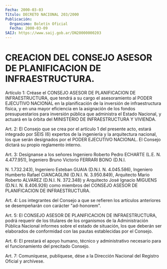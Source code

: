 ```yaml
---
Fecha: 2000-03-03
Título: DECRETO NACIONAL 203/2000
Publicación:
  Organismo: Boletín Oficial
  Fecha: 2000-03-09
SAIJ: https://www.saij.gob.ar/DN20000000203
---
```

# CREACION DEL CONSEJO ASESOR DE PLANIFICACION DE INFRAESTRUCTURA.

<a id="1"></a>
Artículo  1:  Créase   el  CONSEJO  ASESOR  DE  PLANIFICACION  DE INFRAESTRUCTURA, que tendrá  a  su cargo el asesoramiento al PODER EJECUTIVO  NACIONAL  en  la  planificación    de  la  inversión  de infraestructura física, y en una mayor eficiencia  en la asignación de los fondos presupuestarios para inversión pública que administra el Estado Nacional, y actuará en la órbita del MINISTERIO DE INFRAESTRUCTURA Y VIVIENDA.

<a id="2"></a>
Art. 2: El Consejo que se crea por  el  artículo  1  del  presente acto, estará integrado por SEIS (6) expertos de la ingeniería  y la arquitectura  nacional,  los  que  serán  designados  por el PODER EJECUTIVO NACIONAL. El Consejo dictará su propio reglamento interno.

<a id="3"></a>
Art.  3: Desígnanse a los señores Ingeniero Roberto Pedro  ECHARTE (L.E. N. 4.477.951), Ingeniero Bruno Victorio FERRARI BONO (D.N.I.

N. 1.732.243),   Ingeniero  Esteban  GUAIA  (D.N.I. N. 4.045.586), Ingeniero  Humberto    Rafael  CIANCAGLINI  (D.N.I. N.  3.950.849), Arquitecto Mario Roberto  ALVAREZ  (D.N.I. N. 372.348) y Arquitecto José Ignacio MIGUENS (D.N.I. N. 8.406.926) como miembros del CONSEJO ASESOR DE PLANIFICACION DE INFRAESTRUCTURA.

<a id="4"></a>
Art.  4: Los  integrantes  del  Consejo  a que se  refieren  los artículos  anteriores  se  desempeñarán  con carácter  "ad-honorem".

<a id="5"></a>
Art.  5: El CONSEJO ASESOR DE PLANIFICACION  DE  INFRAESTRUCTURA, podrá requerir  de  los  titulares  de los organismos de la Administración Pública Nacional informes sobre el estado de situación, los que deberán ser elaborados de conformidad con las pautas establecidas por el Consejo.

<a id="6"></a>
Art. 6: El prestará el apoyo humano, técnico y administrativo necesario para el funcionamiento del precitado Consejo.

<a id="7"></a>
Art. 7: Comuníquese, publíquese, dése a la Dirección Nacional del Registro Oficial y archívese.